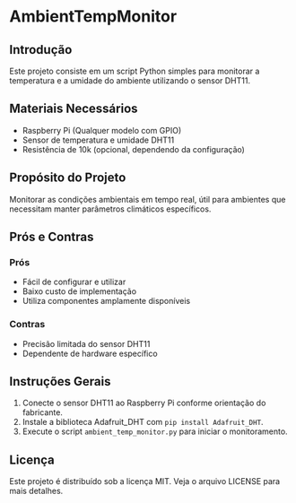 # AmbientTempMonitor

## Introdução
Este projeto consiste em um script Python simples para monitorar a temperatura e a umidade do ambiente utilizando o sensor DHT11.

## Materiais Necessários
- Raspberry Pi (Qualquer modelo com GPIO)
- Sensor de temperatura e umidade DHT11
- Resistência de 10k (opcional, dependendo da configuração)

## Propósito do Projeto
Monitorar as condições ambientais em tempo real, útil para ambientes que necessitam manter parâmetros climáticos específicos.

## Prós e Contras

### Prós
- Fácil de configurar e utilizar
- Baixo custo de implementação
- Utiliza componentes amplamente disponíveis

### Contras
- Precisão limitada do sensor DHT11
- Dependente de hardware específico

## Instruções Gerais
1. Conecte o sensor DHT11 ao Raspberry Pi conforme orientação do fabricante.
2. Instale a biblioteca Adafruit_DHT com `pip install Adafruit_DHT`.
3. Execute o script `ambient_temp_monitor.py` para iniciar o monitoramento.

## Licença
Este projeto é distribuído sob a licença MIT. Veja o arquivo LICENSE para mais detalhes.
